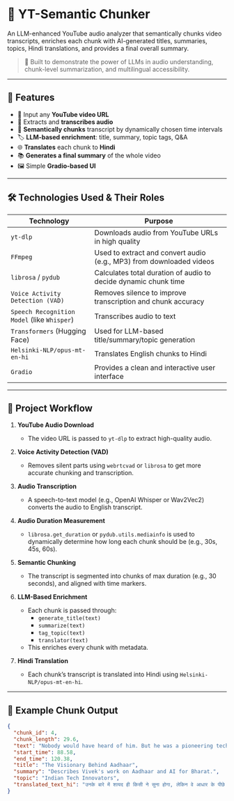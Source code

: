 # 🧠 YT-Semantic Chunker

An LLM-enhanced YouTube audio analyzer that semantically chunks video transcripts, enriches each chunk with AI-generated titles, summaries, topics, Hindi translations, and provides a final overall summary.

> 🎯 Built to demonstrate the power of LLMs in audio understanding, chunk-level summarization, and multilingual accessibility.

---

## 🚀 Features

- 🔗 Input any **YouTube video URL**
- 🧠 Extracts and **transcribes audio**
- 🧩 **Semantically chunks** transcript by dynamically chosen time intervals
- 🏷️ **LLM-based enrichment**: title, summary, topic tags, Q&A
- 🌐 **Translates** each chunk to **Hindi**
- 📚 **Generates a final summary** of the whole video
- 🖼️ Simple **Gradio-based UI**

---

## 🛠️ Technologies Used & Their Roles

| Technology        | Purpose                                                                 |
|------------------|-------------------------------------------------------------------------|
| `yt-dlp`          | Downloads audio from YouTube URLs in high quality                       |
| `FFmpeg`          | Used to extract and convert audio (e.g., MP3) from downloaded videos     |
| `librosa` / `pydub`| Calculates total duration of audio to decide dynamic chunk time         |
| `Voice Activity Detection (VAD)` | Removes silence to improve transcription and chunk accuracy |
| `Speech Recognition Model` (like `Whisper`) | Transcribes audio to text                             |
| `Transformers` (Hugging Face) | Used for LLM-based title/summary/topic generation              |
| `Helsinki-NLP/opus-mt-en-hi` | Translates English chunks to Hindi                             |
| `Gradio`          | Provides a clean and interactive user interface                         |

---

## 🔄 Project Workflow

1. **YouTube Audio Download**
   - The video URL is passed to `yt-dlp` to extract high-quality audio.

2. **Voice Activity Detection (VAD)**
   - Removes silent parts using `webrtcvad` or `librosa` to get more accurate chunking and transcription.

3. **Audio Transcription**
   - A speech-to-text model (e.g., OpenAI Whisper or Wav2Vec2) converts the audio to English transcript.

4. **Audio Duration Measurement**
   - `librosa.get_duration` or `pydub.utils.mediainfo` is used to dynamically determine how long each chunk should be (e.g., 30s, 45s, 60s).

5. **Semantic Chunking**
   - The transcript is segmented into chunks of max duration (e.g., 30 seconds), and aligned with time markers.

6. **LLM-Based Enrichment**
   - Each chunk is passed through:
     - `generate_title(text)`
     - `summarize(text)`
     - `tag_topic(text)`
     - `translator(text)`  
   - This enriches every chunk with metadata.

7. **Hindi Translation**
   - Each chunk’s transcript is translated into Hindi using `Helsinki-NLP/opus-mt-en-hi`.


---

## 🧪 Example Chunk Output

```json
{
  "chunk_id": 4,
  "chunk_length": 29.6,
  "text": "Nobody would have heard of him. But he was a pioneering technology visionary...",
  "start_time": 88.58,
  "end_time": 120.38,
  "title": "The Visionary Behind Aadhaar",
  "summary": "Describes Vivek's work on Aadhaar and AI for Bharat.",
  "topic": "Indian Tech Innovators",
  "translated_text_hi": "उनके बारे में शायद ही किसी ने सुना होगा, लेकिन वे आधार के पीछे एक तकनीकी अग्रणी थे..."
}
